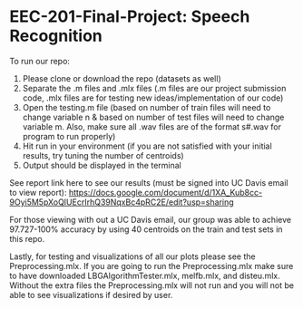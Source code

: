 # EEC-201-Final-Project: Speech Recognition

To run our repo:
  1. Please clone or download the repo (datasets as well)
  2. Separate the .m files and .mlx files (.m files are our project submission code, .mlx files are for testing new ideas/implementation of our code)
  3. Open the testing.m file (based on number of train files will need to change variable n & based on number of test files will need to change variable m. Also, make sure all .wav files are of the format s#.wav for program to run properly)
  4. Hit run in your environment (if you are not satisfied with your initial results, try tuning the number of centroids)
  5. Output should be displayed in the terminal

See report link here to see our results (must be signed into UC Davis email to view report): https://docs.google.com/document/d/1XA_Kub8cc-9Oyi5M5pXoQIUEcrIrhQ39NqxBc4pRC2E/edit?usp=sharing

For those viewing with out a UC Davis email, our group was able to achieve 97.727-100% accuracy by using 40 centroids on the train and test sets in this repo.

Lastly, for testing and visualizations of all our plots please see the Preprocessing.mlx. If you are going to run the Preprocessing.mlx make sure to have downloaded LBGAlgorithmTester.mlx, melfb.mlx, and disteu.mlx. Without the extra files the Preprocessing.mlx will not run and you will not be able to see visualizations if desired by user.
